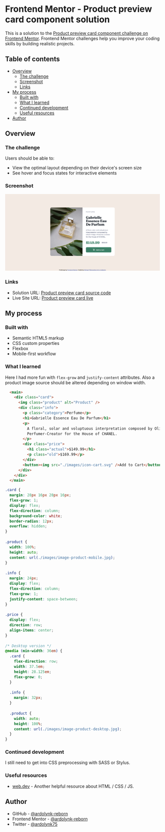 # Frontend Mentor - Product preview card component solution

This is a solution to the [Product preview card component challenge on Frontend Mentor](https://www.frontendmentor.io/challenges/product-preview-card-component-GO7UmttRfa). Frontend Mentor challenges help you improve your coding skills by building realistic projects. 

## Table of contents

- [Overview](#overview)
  - [The challenge](#the-challenge)
  - [Screenshot](#screenshot)
  - [Links](#links)
- [My process](#my-process)
  - [Built with](#built-with)
  - [What I learned](#what-i-learned)
  - [Continued development](#continued-development)
  - [Useful resources](#useful-resources)
- [Author](#author)

## Overview

### The challenge

Users should be able to:

- View the optimal layout depending on their device's screen size
- See hover and focus states for interactive elements

### Screenshot

![](./screenshot.png)

### Links

- Solution URL: [Product preview card source code](https://github.com/ardolynk-reborn/frontend-mentor/tree/main/product-preview-card-component-main)
- Live Site URL: [Product preview card live](https://ardolynk-reborn.github.io/frontend-mentor/product-preview-card-component-main)

## My process

### Built with

- Semantic HTML5 markup
- CSS custom properties
- Flexbox
- Mobile-first workflow

### What I learned

Here I had more fun with `flex-grow` and `justify-content` attributes. Also a product image source should be altered depending on window width.

```html
  <main>
    <div class="card">
      <img class="product" alt="Product" />
      <div class="info">
        <p class="category">Perfume</p>
        <h1>Gabrielle Essence Eau De Parfum</h1>
        <p>
          A floral, solar and voluptuous interpretation composed by Olivier Polge,
          Perfumer-Creator for the House of CHANEL.
        </p>
        <div class="price">
          <h1 class="actual">$149.99</h1>
          <p class="old">$169.99</p>
        </div>
        <button><img src="./images/icon-cart.svg" />Add to Cart</button>
      </div>
    </div>
  </main> 
```
```css
.card {
  margin: 28px 16px 28px 16px;
  flex-grow: 1;
  display: flex;
  flex-direction: column;
  background-color: white;
  border-radius: 12px;
  overflow: hidden;
}

.product {
  width: 100%;
  height: auto;
  content: url(./images/image-product-mobile.jpg);
}

.info {
  margin: 24px;
  display: flex;
  flex-direction: column;
  flex-grow: 1;
  justify-content: space-between;
}

.price {
  display: flex;
  direction: row;
  align-items: center;
}

/* Desktop version */
@media (min-width: 36em) {
  .card {
    flex-direction: row;
    width: 37.5em;
    height: 28.125em;
    flex-grow: 0;
  }

  .info {
    margin: 32px;
  }

  .product {
    width: auto;
    height: 100%;
    content: url(./images/image-product-desktop.jpg);
  }
}
```

### Continued development

I still need to get into CSS preprocessing with SASS or Stylus.

### Useful resources

- [web.dev](https://web.dev) - Another helpful resource about HTML / CSS / JS.

## Author

- GitHub - [@ardolynk-reborn](https://github.com/ardolynk-reborn)
- Frontend Mentor - [@ardolynk-reborn](https://www.frontendmentor.io/profile/ardolynk-reborn)
- Twitter - [@ardolynk75](https://x.com/ardolynk75)
